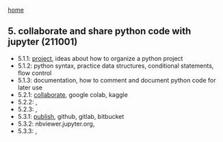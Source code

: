 [home](https://nils-holmberg.github.io/sfac-py/)

## 5. collaborate and share python code with jupyter (211001)

- 5.1.1: [project](511-intro.html), ideas about how to organize a python project
- 5.1.2: python syntax, practice data structures, conditional statements, flow control
- 5.1.3: documentation, how to comment and document python code for later use
- 5.2.1: [collaborate](521-colab.html), google colab, kaggle
- 5.2.2: , 
- 5.2.3: , 
- 5.3.1: [publish](531-publish.html), github, gitlab, bitbucket
- 5.3.2: nbviewer.jupyter.org, 
- 5.3.3: , 
